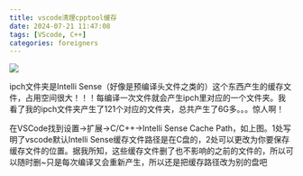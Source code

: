 ```yaml
---
title: vscode清理cpptool缓存
date: 2024-07-21 11:47:08
tags: [VScode, C++]
categories: foreigners
---
```



![](https://img-blog.csdnimg.cn/20190810162709150.png?x-oss-process=image/watermark,type_ZmFuZ3poZW5naGVpdGk,shadow_10,text_aHR0cHM6Ly9ibG9nLmNzZG4ubmV0L3FxXzQxNjg4NTU4,size_16,color_FFFFFF,t_70)

ipch文件夹是Intelli Sense（好像是预编译头文件之类的）这个东西产生的缓存文件，占用空间很大！！！每编译一次文件就会产生ipch里对应的一个文件夹。我看了我的ipch文件夹产生了121个对应的文件夹，总共产生了6G多。。。惊人啊！

在VSCode找到设置→扩展→C/C++→Intelli Sense Cache Path，如上图。1处写明了vscode默认Intelli Sense缓存文件路径是在C盘的，2处可以更改为你要保存缓存文件的位置。据我所知，这些缓存文件删了也不影响的之前的文件的，所以可以随时删~只是每次编译又会重新产生，所以还是把缓存路径改为别的盘吧
